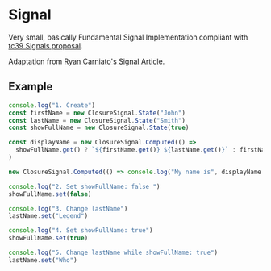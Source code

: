 # Signal
Very small, basically Fundamental Signal Implementation compliant with [tc39 Signals proposal](https://github.com/tc39/proposal-signals).

Adaptation from [Ryan Carniato's Signal Article](https://dev.to/ryansolid/building-a-reactive-library-from-scratch-1i0p).


## Example

```ts
console.log("1. Create")
const firstName = new ClosureSignal.State("John")
const lastName = new ClosureSignal.State("Smith")
const showFullName = new ClosureSignal.State(true)

const displayName = new ClosureSignal.Computed(() =>
  showFullName.get() ? `${firstName.get()} ${lastName.get()}` : firstName.get()
)

new ClosureSignal.Computed(() => console.log("My name is", displayName.get()))

console.log("2. Set showFullName: false ")
showFullName.set(false)

console.log("3. Change lastName")
lastName.set("Legend")

console.log("4. Set showFullName: true")
showFullName.set(true)

console.log("5. Change lastName while showFullName: true")
lastName.set("Who")
```
